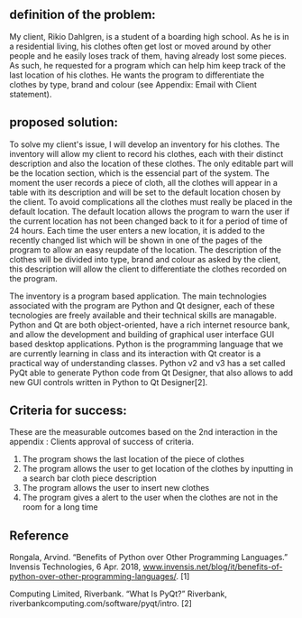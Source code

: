 definition of the problem:
---------
My client, Rikio Dahlgren, is a student of a boarding high school. As he is in a residential living, his clothes often get lost or moved around by other people and he easily loses track of them, having already lost some pieces. As such, he requested for a program which can help him keep track of the last location of his clothes. He wants the program to differentiate the clothes by type, brand and colour (see Appendix: Email with Client statement).


proposed solution: 
-----------------
To solve my client's issue, I will develop an inventory for his clothes. The inventory will allow my client to record his clothes, each with their distinct description and also the location of these clothes. The only editable part will be the location section, which is the essencial part of the system. The moment the user records a piece of cloth, all the clothes will appear in a table with its description and will be set to the default location chosen by the client. To avoid complications all the clothes must really be placed in the default location. The default location allows the program to warn the user if the current location has not been changed back to it for a period of time of 24 hours. Each time the user enters a new location, it is added to the recently changed list which will be shown in one of the pages of the program to allow an easy reupdate of the location. The description of the clothes will be divided into type, brand and colour as asked by the client, this description will allow the client to differentiate the clothes recorded on the program. 

The inventory is a program based application. The main technologies associated with the program are Python and Qt designer, each of these tecnologies are freely available and their technical skills are managable. Python and Qt are both object-oriented, have a rich internet resource bank, and allow the development and building of graphical user interface GUI based desktop applications. Python is the programming language that we are currently learning in class and its interaction with Qt creator is a practical way of understanding classes. Python v2 and v3 has a set called PyQt able to generate Python code from Qt Designer, that also allows to add new GUI controls written in Python to Qt Designer[2]. 


Criteria for success:
--------------

These are the measurable outcomes based on the 2nd interaction in the appendix : Clients approval of success of criteria.
1. The program shows the last location of the piece of clothes
1. The program allows the user to get location of the clothes by inputting in a search bar cloth piece description
1. The program allows the user to insert new clothes 
1. The program gives a alert to the user when the clothes are not in the room for a long time 



Reference
------------

Rongala, Arvind. “Benefits of Python over Other Programming Languages.” Invensis Technologies, 6 Apr. 2018, www.invensis.net/blog/it/benefits-of-python-over-other-programming-languages/. [1]

Computing Limited, Riverbank. “What Is PyQt?” Riverbank, riverbankcomputing.com/software/pyqt/intro. [2]
